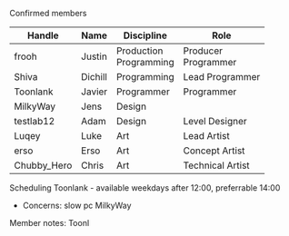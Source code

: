 Confirmed members

| Handle      | Name    | Discipline                | Role                   |
| ----------- | ------- | ------------------------- | ---------------------- |
| frooh       | Justin  | Production<br>Programming | Producer<br>Programmer |
| Shiva       | Dichill | Programming               | Lead Programmer        |
| Toonlank    | Javier  | Programmer                | Programmer             |
| MilkyWay    | Jens    | Design                    |                        |
| testlab12   | Adam    | Design                    | Level Designer         |
| Luqey       | Luke    | Art                       | Lead Artist            |
| erso        | Erso    | Art                       | Concept Artist         |
| Chubby_Hero | Chris   | Art                       | Technical Artist       |
Scheduling
Toonlank - available weekdays after 12:00, preferrable 14:00
- Concerns: slow pc
MilkyWay

Member notes:
Toonl
